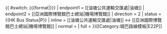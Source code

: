 {{ #switch: {{{format|}}}
  | endpoint1 = [[油塘公共運輸交匯處|油塘]]
  | endpoint2 = [[亞洲國際博覽館巴士總站|機場博覽館]]
  | direction = 2
  | status = {{HK Bus Status|P}}
  | inline = [[油塘公共運輸交匯處|油塘]] ↔ [[亞洲國際博覽館巴士總站|機場博覽館]]
  | normal =
  | full =
}}<noinclude>[[Category:城巴路線模板|E22P]]</noinclude>